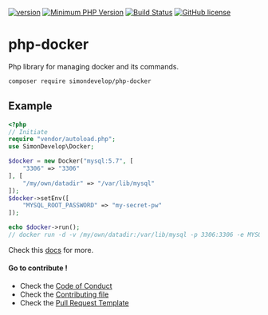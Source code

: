 [![version](https://img.shields.io/badge/Version-0.0.2-brightgreen.svg)](https://github.com/SimonDevelop/php-docker/releases/tag/0.0.2)
[![Minimum PHP Version](https://img.shields.io/badge/php-%3E%3D%207.0-8892BF.svg)](https://php.net/)
[![Build Status](https://travis-ci.org/SimonDevelop/array-organize.svg?branch=master)](https://travis-ci.org/SimonDevelop/php-docker)
[![GitHub license](https://img.shields.io/badge/License-MIT-blue.svg)](https://github.com/SimonDevelop/php-docker/blob/master/LICENSE)
# php-docker
Php library for managing docker and its commands.

```bash
composer require simondevelop/php-docker
```

## Example
```php
<?php
// Initiate
require "vendor/autoload.php";
use SimonDevelop\Docker;

$docker = new Docker("mysql:5.7", [
    "3306" => "3306"
], [
    "/my/own/datadir" => "/var/lib/mysql"
]);
$docker->setEnv([
    "MYSQL_ROOT_PASSWORD" => "my-secret-pw"
]);

echo $docker->run();
// docker run -d -v /my/own/datadir:/var/lib/mysql -p 3306:3306 -e MYSQL_ROOT_PASSWORD=my-secret-pw mysql:5.7
```

Check this [docs](https://github.com/SimonDevelop/php-docker/blob/master/docs/introduction.md) for more.

#### Go to contribute !
- Check the [Code of Conduct](https://github.com/SimonDevelop/php-docker/blob/master/.github/CODE_OF_CONDUCT.md)
- Check the [Contributing file](https://github.com/SimonDevelop/php-docker/blob/master/.github/CONTRIBUTING.md)
- Check the [Pull Request Template](https://github.com/SimonDevelop/php-docker/blob/master/.github/PULL_REQUEST_TEMPLATE.md)

